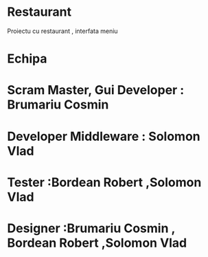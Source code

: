 # Restaurant

Proiectu cu restaurant , interfata meniu

# Echipa

  # Scram Master, Gui Developer : Brumariu Cosmin
  # Developer Middleware : Solomon Vlad
  # Tester :Bordean Robert ,Solomon Vlad
  # Designer :Brumariu Cosmin , Bordean Robert ,Solomon Vlad

